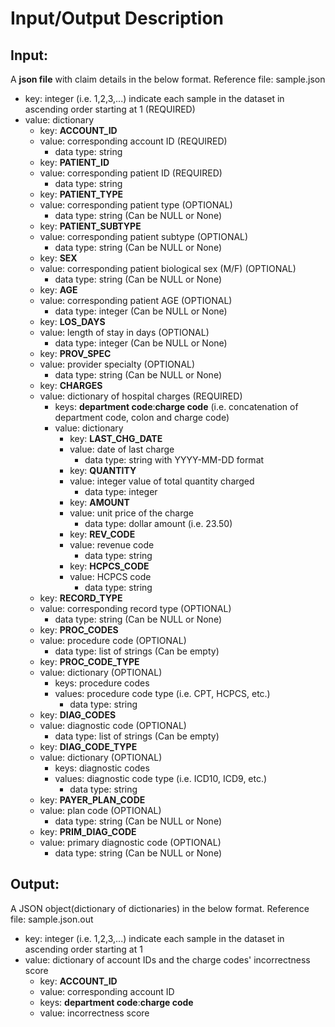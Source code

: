 # Input/Output Description

## Input:
A **json file** with claim details in the below format. Reference file: sample.json

- key: integer (i.e. 1,2,3,...) indicate each sample in the dataset in ascending order starting at 1 (REQUIRED)
- value: dictionary
  - key: __ACCOUNT_ID__
  - value: corresponding account ID (REQUIRED)
    - data type: string
  - key: __PATIENT_ID__
  - value: corresponding patient ID (REQUIRED)
    - data type: string
  - key: __PATIENT_TYPE__
  - value: corresponding patient type (OPTIONAL)
    - data type: string (Can be NULL or None)
  - key: __PATIENT_SUBTYPE__
  - value: corresponding patient subtype (OPTIONAL)
    - data type: string (Can be NULL or None)
  - key: __SEX__
  - value: corresponding patient biological sex (M/F) (OPTIONAL)
    - data type: string (Can be NULL or None)
  - key: __AGE__
  - value: corresponding patient AGE (OPTIONAL)
    - data type: integer (Can be NULL or None)
  - key: __LOS_DAYS__
  - value: length of stay in days (OPTIONAL)
    - data type: integer (Can be NULL or None)
  - key: __PROV_SPEC__
  - value: provider specialty (OPTIONAL)
    - data type: string (Can be NULL or None)
  - key: __CHARGES__
  - value: dictionary of hospital charges (REQUIRED)
    - keys: __department code__:__charge code__ (i.e. concatenation of department code, colon and charge code)
    - value: dictionary
      - key: __LAST_CHG_DATE__
      - value: date of last charge
        - data type: string with YYYY-MM-DD format
      - key: __QUANTITY__
      - value: integer value of total quantity charged
        - data type: integer
      - key: __AMOUNT__
      - value: unit price of the charge
        - data type: dollar amount (i.e. 23.50)
      - key: __REV_CODE__
      - value: revenue code
        - data type: string
      - key: __HCPCS_CODE__
      - value: HCPCS code
        - data type: string
  - key: __RECORD_TYPE__
  - value: corresponding record type (OPTIONAL)
    - data type: string (Can be NULL or None)
  - key: __PROC_CODES__
  - value: procedure code (OPTIONAL)
    - data type: list of strings (Can be empty)
  - key: __PROC_CODE_TYPE__
  - value: dictionary (OPTIONAL)
    - keys: procedure codes
    - values: procedure code type (i.e. CPT, HCPCS, etc.)
      - data type: string
  - key: __DIAG_CODES__
  - value: diagnostic code (OPTIONAL)
    - data type: list of strings (Can be empty)
  - key: __DIAG_CODE_TYPE__
  - value: dictionary (OPTIONAL)
    - keys: diagnostic codes
    - values: diagnostic code type (i.e. ICD10, ICD9, etc.)
      - data type: string
  - key: __PAYER_PLAN_CODE__
  - value: plan code (OPTIONAL)
    - data type: string (Can be NULL or None)
  - key: __PRIM_DIAG_CODE__
  - value: primary diagnostic code (OPTIONAL)
    - data type: string (Can be NULL or None)


## Output:
A JSON object(dictionary of dictionaries) in the below format. Reference file: sample.json.out

- key: integer (i.e. 1,2,3,...) indicate each sample in the dataset in ascending order starting at 1
- value: dictionary of account IDs and the charge codes' incorrectness score
  - key: __ACCOUNT_ID__
  - value: corresponding account ID
  - keys: __department code__:__charge code__
  - value: incorrectness score
